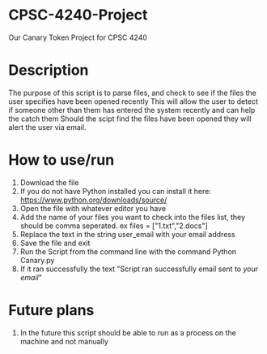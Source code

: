 # CPSC-4240-Project
Our Canary Token Project for CPSC 4240
# Description 
The purpose of this script is to parse files, and check to see if the files the user specifies have been opened recently
This will allow the user to detect if someone other than them has entered the system recently and can help the catch them
Should the scipt find the files have been opened they will alert the user via email. 

# How to use/run 
1. Download the file
2. If you do not have Python installed you can install it here: https://www.python.org/downloads/source/
3. Open the file with whatever editor you have 
4. Add the name of your files you want to check into the files list, they should be comma seperated. ex files = ["1.txt","2.docs"]
5. Replace the text in the string user_email with your email address 
6. Save the file and exit 
7. Run the Script from the command line with the command Python Canary.py 
8. If it ran successfully the text "Script ran successfully email sent to *your email*" 

# Future plans 
1. In the future this script should be able to run as a process on the machine and not manually 
